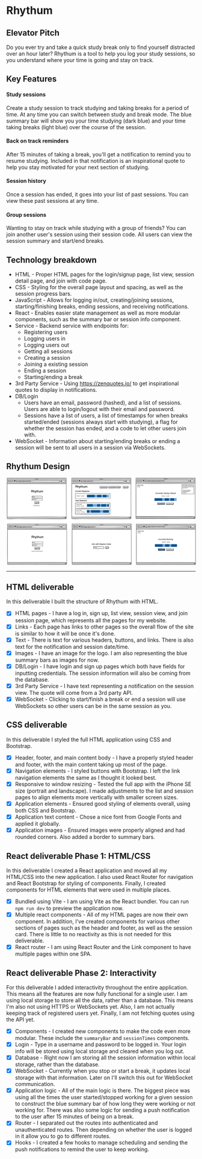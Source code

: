 # Rhythum

## Elevator Pitch

Do you ever try and take a quick study break only to find yourself distracted over an hour later? Rhythum is a tool to help you log your study sessions, so you understand where your time is going and stay on track.

## Key Features

#### Study sessions

Create a study session to track studying and taking breaks for a period of time. At any time you can switch between study and break mode. The blue summary bar will show you your time studying (dark blue) and your time taking breaks (light blue) over the course of the session.

#### Back on track reminders

After 15 minutes of taking a break, you'll get a notification to remind you to resume studying. Included in that notification is an inspirational quote to help you stay motivated for your next section of studying.

#### Session history

Once a session has ended, it goes into your list of past sessions. You can view these past sessions at any time.

#### Group sessions

Wanting to stay on track while studying with a group of friends? You can join another user's session using their session code. All users can view the session summary and start/end breaks.

## Technology breakdown

- HTML - Proper HTML pages for the login/signup page, list view, session detail page, and join with code page.
- CSS - Styling for the overall page layout and spacing, as well as the session progress bars.
- JavaScript - Allows for logging in/out, creating/joining sessions, starting/finishing breaks, ending sessions, and receiving notifications.
- React - Enables easier state management as well as more modular components, such as the summary bar or session info component.
- Service - Backend service with endpoints for:
  - Registering users
  - Logging users in
  - Logging users out
  - Getting all sessions
  - Creating a session
  - Joining a existing session
  - Ending a session
  - Starting/ending a break
- 3rd Party Service - Using https://zenquotes.io/ to get inspirational quotes to display in notifications.
- DB/Login
  - Users have an email, password (hashed), and a list of sessions. Users are able to login/logout with their email and password.
  - Sessions have a list of users, a list of timestamps for when breaks started/ended (sessions always start with studying), a flag for whether the session has ended, and a code to let other users join with.
- WebSocket - Information about starting/ending breaks or ending a session will be sent to all users in a session via WebSockets.

## Rhythum Design

![Rhythum Wireframe](rhythumWireframe.jpg)

---

## HTML deliverable

In this deliverable I built the structure of Rhythum with HTML.

- [x] HTML pages - I have a log in, sign up, list view, session view, and join session page, which represents all the pages for my website.
- [x] Links - Each page has links to other pages so the overall flow of the site is similar to how it will be once it's done.
- [x] Text - There is text for various headers, buttons, and links. There is also text for the notification and session date/time.
- [x] Images - I have an image for the logo. I am also representing the blue summary bars as images for now.
- [x] DB/Login - I have login and sign up pages which both have fields for inputting credentials. The session information will also be coming from the database.
- [x] 3rd Party Service - I have text representing a notification on the session view. The quote will come from a 3rd party API.
- [x] WebSocket - Clicking to start/finish a break or end a session will use WebSockets so other users can be in the same session as you.

## CSS deliverable

In this deliverable I styled the full HTML application using CSS and Bootstrap.

- [x] Header, footer, and main content body - I have a properly styled header and footer, with the main content taking up most of the page.
- [x] Navigation elements - I styled buttons with Bootstrap. I left the link navigation elements the same as I thought it looked best.
- [x] Responsive to window resizing - Tested the full app with the iPhone SE size (portrait and landscape). I made adjustments to the list and session pages to align elements more vertically with smaller screen sizes.
- [x] Application elements - Ensured good styling of elements overall, using both CSS and Bootstrap.
- [x] Application text content - Chose a nice font from Google Fonts and applied it globally.
- [x] Application images - Ensured images were properly aligned and had rounded corners. Also added a border to summary bars.

## React deliverable Phase 1: HTML/CSS

In this deliverable I created a React application and moved all my HTML/CSS into the new application. I also used React Router for navigation and React Bootstrap for styling of components. Finally, I created components for HTML elements that were used in multiple places.

- [x] Bundled using Vite - I am using Vite as the React bundler. You can run `npm run dev` to preview the application now.
- [x] Multiple react components - All of my HTML pages are now their own component. In addition, I've created components for various other sections of pages such as the header and footer, as well as the session card. There is little to no reactivity as this is not needed for this deliverable.
- [x] React router - I am using React Router and the Link component to have multiple pages within one SPA.

## React deliverable Phase 2: Interactivity

For this deliverable I added interactivity throughout the entire application. This means all the features are now fully functional for a single user. I am using local storage to store all the data, rather than a database. This means I'm also not using HTTPS or WebSockets yet. Also, I am not actually keeping track of registered users yet. Finally, I am not fetching quotes using the API yet.

- [x] Components - I created new components to make the code even more modular. These include the `summaryBar` and `sessionTimes` components.
- [x] Login - Type in a username and password to be logged in. Your login info will be stored using local storage and cleared when you log out.
- [x] Database - Right now I am storing all the session information within local storage, rather than the database.
- [x] WebSocket - Currently when you stop or start a break, it updates local storage with that information. Later on I'll switch this out for WebSocket communication.
- [x] Application logic - All of the main logic is there. The biggest piece was using all the times the user started/stopped working for a given session to construct the blue summary bar of how long they were working or not working for. There was also some logic for sending a push notification to the user after 15 minutes of being on a break.
- [x] Router - I separated out the routes into authenticated and unauthenticated routes. Then depending on whether the user is logged in it allow you to go to different routes.
- [x] Hooks - I created a few hooks to manage scheduling and sending the push notifications to remind the user to keep working.